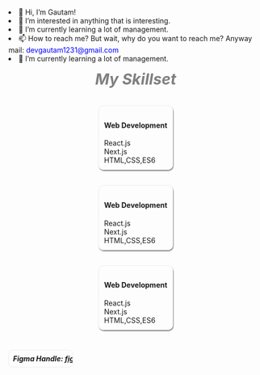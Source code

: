 
#
<html>

<style>
.head{
  font-size: 30px;
  font-weight: bold;
  display: block;
  text-align: center;
color: gray;
}

.container{

  display: flex;
  align-items: center;
  justify-content:center;
  padding: 5px;
}

.card{
  border: 1px solid #eee;
padding: 10px;
cursor: pointer;
margin:15px;
border-radius: 10px;
box-shadow: 1px 2px 2px gray;
transition: all 0.3s ease-in;
}

.card:hover{
  transform: scale(1.1);
}

.card li{
  display: block;
}

#mail{
  color: blue;
  cursor: pointer;
}

#mail:active{
  transform: scale(0.9);
}

.figma{
  border: 1px solid #eee;
  cursor: pointer;
  display: inline-block;
  padding: 8px;
  border-radius: 8px;
  width: 110px;
  white-space: nowrap;
  overflow: hidden;
transition: width 0.5s ease;
}

.figma:hover{
  width: 300px;
}

@media (max-width:990px){
  .container{
    flex-direction: column;
  }
}
</style>
<body>

<p class="info">
<li>👋 Hi, I’m Gautam!</li>
<li>👀 I’m interested in anything that is interesting.</li>
<li>🌱 I’m currently learning a lot of management.</li>
<li>📫 How to reach me? But wait, why do you want to reach me?
Anyway mail: <span id="mail">devgautam1231@gmail.com</span>  </li>
<li>🌱 I’m currently learning a lot of management.</li>
</p>


<em class="head">My Skillset</em>
<div class="container">

<div class="card">
<h4>Web Development</h4>
<li>React.js</li>
<li>Next.js</li>
<li>HTML,CSS,ES6</li>
</div>
<div class="card">
<h4>Web Development</h4>
<li>React.js</li>
<li>Next.js</li>
<li>HTML,CSS,ES6</li>
</div>
<div class="card">
<h4>Web Development</h4>
<li>React.js</li>
<li>Next.js</li>
<li>HTML,CSS,ES6</li>
</div>

</div>

<h5 class="figma">Figma Handle: <a href="https://www.figma.com/@devgautam">figma.com/@devgautam</a></h5>
</body>
</html>
<!---
DevGautam2000/DevGautam2000 is a ✨ special ✨ repository because its `README.md` (this file) appears on your GitHub profile.
You can click the Preview link to take a look at your changes.
--->

